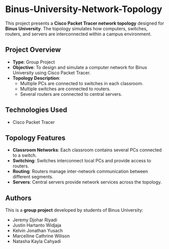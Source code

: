 # Binus-University-Network-Topology

This project presents a **Cisco Packet Tracer network topology** designed for **Binus University**. The topology simulates how computers, switches, routers, and servers are interconnected within a campus environment.

## Project Overview
- **Type**: Group Project  
- **Objective**: To design and simulate a computer network for Binus University using Cisco Packet Tracer.  
- **Topology Description**:  
  - Multiple PCs are connected to switches in each classroom.  
  - Multiple switches are connected to routers.  
  - Several routers are connected to central servers.  

## Technologies Used
- Cisco Packet Tracer  

## Topology Features
- **Classroom Networks**: Each classroom contains several PCs connected to a switch.  
- **Switching**: Switches interconnect local PCs and provide access to routers.  
- **Routing**: Routers manage inter-network communication between different segments.  
- **Servers**: Central servers provide network services across the topology.  

## Authors
This is a **group project** developed by students of Binus University:  
- Jeremy Djohar Riyadi
- Justin Hartanto Widjaja
- Kelvin Jonathan Yusach
- Marcelline Cathrine Wilison
- Natasha Kayla Cahyadi
